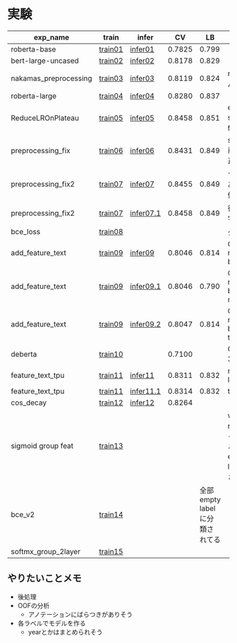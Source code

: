 # 実験


|exp_name|train|infer|CV|LB|memo|
|--|--|--|--|--|--|
|roberta-base|[train01]|[infer01]|0.7825|0.799||
|bert-large-uncased|[train02]|[infer02]|0.8178|0.829||
|nakamas_preprocessing|[train03]|[infer03]|0.8119|0.824|nakamaさんの前処理|
|roberta-large|[train04]|[infer04]|0.8280|0.837||
|ReduceLROnPlateau|[train05]|[infer05]|0.8458|0.851|early stoppingをf1で|
|preprocessing_fix|[train06]|[infer06]|0.8431|0.849|seq_l=448, 前処理の修正|
|preprocessing_fix2|[train07]|[infer07]|0.8455|0.849|↑にバグがあったので修正|
|preprocessing_fix2|[train07]|[infer07.1]|0.8458|0.849|後処理(1文字, the)|
|bce_loss|[train08]||||ダメそう|
|add_feature_text|[train09]|[infer09]|0.8046|0.814|GPU, roberta-base|
|add_feature_text|[train09]|[infer09.1]|0.8046|0.790|GPU, roberta-base, CV max|
|add_feature_text|[train09]|[infer09.2]|0.8047|0.814|GPU, roberta-base, thr=0.48|
|deberta|[train10]||0.7100||GPU, fold-3まで|
|feature_text_tpu|[train11]|[infer11]|0.8311|0.832|roberta-large|
|feature_text_tpu|[train11]|[infer11.1]|0.8314|0.832|thr=0.44|
|cos_decay|[train12]|[infer12]|0.8264|||
|sigmoid group feat|[train13]||||wandbはreloadになっちゃってる, 全部empty labelに分類されてる|
|bce_v2|[train14]|||全部empty labelに分類されてる|
|softmx_group_2layer|[train15]||||

[train01]:https://www.kaggle.com/takamichitoda/nbme-train-transformer-on-tpu?scriptVersionId=87293546
[infer01]:https://www.kaggle.com/takamichitoda/nbme-infer-transformer-on-gpu?scriptVersionId=87343942
[train02]:https://www.kaggle.com/takamichitoda/nbme-train-transformer-on-tpu?scriptVersionId=87343891
[infer02]:https://www.kaggle.com/takamichitoda/nbme-infer-transformer-on-gpu?scriptVersionId=87346757
[train03]:https://www.kaggle.com/takamichitoda/nbme-train-transformer-on-tpu?scriptVersionId=87349915
[infer03]:https://www.kaggle.com/takamichitoda/nbme-infer-transformer-on-gpu?scriptVersionId=87352776
[train04]:https://www.kaggle.com/takamichitoda/nbme-train-transformer-on-tpu?scriptVersionId=87353216
[infer04]:https://www.kaggle.com/takamichitoda/nbme-infer-transformer-on-gpu?scriptVersionId=87355488
[train05]:https://www.kaggle.com/takamichitoda/nbme-train-transformer-on-tpu?scriptVersionId=87357727
[infer05]:https://www.kaggle.com/takamichitoda/nbme-infer-transformer-on-gpu?scriptVersionId=87360960
[train06]:https://www.kaggle.com/takamichitoda/nbme-train-transformer-on-tpu?scriptVersionId=87387152
[infer06]:https://www.kaggle.com/takamichitoda/nbme-infer-transformer-on-gpu?scriptVersionId=87428373
[train07]:https://www.kaggle.com/takamichitoda/nbme-train-transformer-on-tpu?scriptVersionId=87432030
[infer07]:https://www.kaggle.com/takamichitoda/nbme-infer-transformer-on-gpu?scriptVersionId=87434887
[infer07.1]:https://www.kaggle.com/takamichitoda/nbme-infer-transformer-on-gpu?scriptVersionId=87474982
[train08]:https://www.kaggle.com/takamichitoda/nbme-train-transformer-on-tpu?scriptVersionId=87439974
[train09]:https://www.kaggle.com/takamichitoda/nbme-train-transformer-on-gpu?scriptVersionId=87518649
[infer09]:https://www.kaggle.com/takamichitoda/nbme-infer-transformer-on-gpu?scriptVersionId=87564711
[infer09.1]:https://www.kaggle.com/takamichitoda/nbme-infer-transformer-on-gpu?scriptVersionId=87565136
[infer09.2]:https://www.kaggle.com/takamichitoda/nbme-infer-transformer-on-gpu?scriptVersionId=87566536
[train10]:https://www.kaggle.com/takamichitoda/nbme-train-transformer-on-gpu?scriptVersionId=87567134
[train11]:https://www.kaggle.com/takamichitoda/nbme-train-transformer-on-tpu?scriptVersionId=87603438
[infer11]:https://www.kaggle.com/takamichitoda/nbme-infer-transformer-on-gpu?scriptVersionId=87629479
[infer11.1]:https://www.kaggle.com/takamichitoda/nbme-infer-transformer-on-gpu?scriptVersionId=87630021
[train12]:https://www.kaggle.com/takamichitoda/nbme-train-transformer-on-tpu?scriptVersionId=87641317
[infer12]:https://www.kaggle.com/takamichitoda/nbme-infer-transformer-on-gpu?scriptVersionId=87679004
[train13]:https://www.kaggle.com/takamichitoda/nbme-train-transformer-on-tpu?scriptVersionId=87768392
[train14]:https://www.kaggle.com/takamichitoda/nbme-train-transformer-on-tpu?scriptVersionId=87776040
[train15]:https://www.kaggle.com/takamichitoda/nbme-train-transformer-on-tpu?scriptVersionId=87780647

## やりたいことメモ
- 後処理
- OOFの分析
  - アノテーションにばらつきがありそう
- 各ラベルでモデルを作る
  - yearとかはまとめられそう


